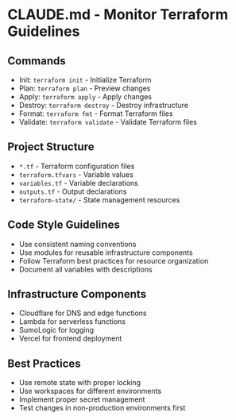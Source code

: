 # CLAUDE.md - Monitor Terraform Guidelines

## Commands

- Init: `terraform init` - Initialize Terraform
- Plan: `terraform plan` - Preview changes
- Apply: `terraform apply` - Apply changes
- Destroy: `terraform destroy` - Destroy infrastructure
- Format: `terraform fmt` - Format Terraform files
- Validate: `terraform validate` - Validate Terraform files

## Project Structure

- `*.tf` - Terraform configuration files
- `terraform.tfvars` - Variable values
- `variables.tf` - Variable declarations
- `outputs.tf` - Output declarations
- `terraform-state/` - State management resources

## Code Style Guidelines

- Use consistent naming conventions
- Use modules for reusable infrastructure components
- Follow Terraform best practices for resource organization
- Document all variables with descriptions

## Infrastructure Components

- Cloudflare for DNS and edge functions
- Lambda for serverless functions
- SumoLogic for logging
- Vercel for frontend deployment

## Best Practices

- Use remote state with proper locking
- Use workspaces for different environments
- Implement proper secret management
- Test changes in non-production environments first